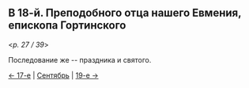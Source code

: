 
## В 18-й. Преподобного отца нашего Евмения, епископа Гортинского

<*p. 27 / 39*>

Последование же -- праздника и святого.

[← 17-е](09_17_MES.ru.md) | [Сентябрь](README.md#18-й) | [19-е →](09_19_MES.ru.md)
